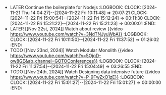 - LATER Continue the boilerplate for Nodejs
  :LOGBOOK:
  CLOCK: [2024-11-21 Thu 14:04:27]--[2024-11-22 Fri 10:11:48] =>  20:07:21
  CLOCK: [2024-11-22 Fri 15:00:54]--[2024-11-22 Fri 15:12:24] =>  00:11:30
  CLOCK: [2024-11-22 Fri 15:21:22]--[2024-11-22 Fri 15:21:23] =>  00:00:01
  :END:
- LATER [[Nov 22st, 2024]] Watch about review {{video https://www.youtube.com/watch?v=3NdTNJyuWbA}}
  :LOGBOOK:
  CLOCK: [2024-11-22 Fri 10:11:50]--[2024-11-22 Fri 11:37:52] =>  01:26:02
  :END:
- TODO [[Nov 23nd, 2024]] Watch Modular Monolith {{video https://www.youtube.com/watch?v=5OjqD-ow8GE&ab_channel=GOTOConferences}}
  :LOGBOOK:
  CLOCK: [2024-11-22 Fri 11:37:54]--[2024-11-22 Fri 15:04:49] =>  03:26:55
  :END:
- TODO [[Nov 24th, 2024]] Watch Designing data intensive future {{video https://www.youtube.com/watch?v=P-9FwZxO1zE}}
  :LOGBOOK:
  CLOCK: [2024-11-22 Fri 15:01:27]--[2024-11-22 Fri 15:01:27] =>  00:00:00
  :END: